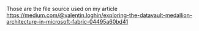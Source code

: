 Those are the file source used on my article https://medium.com/@valentin.loghin/exploring-the-datavault-medallion-architecture-in-microsoft-fabric-04495a60bd41
